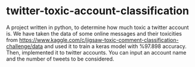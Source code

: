 # twitter-toxic-account-classification
A project written in python, to determine how much toxic a twitter account is. We have taken the data of some online messages and their toxicities from https://www.kaggle.com/c/jigsaw-toxic-comment-classification-challenge/data and used it to train a keras model with %97.898 accuracy. Then, implemented it to twitter accounts. You can input an account name and the number of tweets to be considered.
